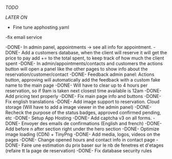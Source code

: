 *TODO*

*LATER ON*
- Fine tune apphosting.yaml

-fix email service


-DONE- In admin panel, appointments -> see all info for appointment.
-DONE- Add a customers database, when the client will reserve it will get the price to pay add += to the total spent, to keep track of how much the client spent
-DONE- In admin/appointments/contacts and customers the actions button will open a panel like the other pages to show info about the reservation/customer/contact
-DONE- Feedback admin panel: Actions button, approving will automatically add the feedback with a custom fake name to the main page
-DONE- Will have to clear up to 4 hours per reservation, so if 9am is taken next closest time available is 12am
-DONE- Add pricing text properly
-DONE- Fix main page info and buttons
-DONE- Fix english translations
-DONE- Add image support to reservation. Cloud storage (Will have to add a image viewer in the admin panel)
-DONE- Recheck the purpose of the status badges, approved confirmed pending, etc
-DONE- Setup App Hosting
-DONE- Add captcha v3 on all forms.
-DONE- Envoyer des emails de confirmations (English and french)
-DONE- Add before n after section right under the hero section
-DONE- Optimize image loading (CDN) + TinyPng
-DONE- Add media, logos, videos on the pages
-DONE- Change opened hours and contact info in contact page
-DONE- Faire une estimation du prix baser sur le nb de fenetres et d'etages (refaire tt la page de reservation)
-DONE- Fix database security rules